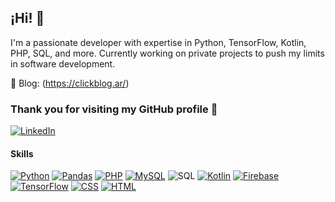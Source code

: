 ## ¡Hi! 👋

I'm a passionate developer with expertise in Python, TensorFlow, Kotlin, PHP, SQL, and more. Currently working on private projects to push my limits in software development.

📓 Blog: (https://clickblog.ar/)


### Thank you for visiting my GitHub profile 🙌


[![LinkedIn](https://img.shields.io/badge/-LinkedIn-0077B5?logo=linkedin)](https://www.linkedin.com/in/alexisbuonasena/)


#### Skills 

[![Python](https://img.shields.io/badge/Python-3776AB?style=flat-square&logo=python&logoColor=white)](https://www.python.org/)
[![Pandas](https://img.shields.io/badge/-Pandas-blue)](https://pandas.pydata.org/)
[![PHP](https://img.shields.io/badge/PHP-%23777BB4.svg?style=flat&logo=php&logoColor=white)](https://php.net)
[![MySQL](https://img.shields.io/badge/-MySQL-F29111?style=flat&logo=mysql&logoColor=white)](https://www.mysql.com/)
![SQL](https://img.shields.io/badge/-SQL-4479A1?logo=MySQL&logoColor=white&style=flat)
[![Kotlin](https://img.shields.io/badge/Kotlin-%230095D5.svg?style=flat&logo=kotlin&logoColor=white)](https://kotlinlang.org)
[![Firebase](https://img.shields.io/badge/Firebase-%23039BE5.svg?style=flat&logo=firebase)](https://firebase.google.com)
[![TensorFlow](https://img.shields.io/badge/TensorFlow-%23FF6F00.svg?style=flat&logo=tensorflow&logoColor=white)](https://www.tensorflow.org)
[![CSS](https://img.shields.io/badge/CSS-★★★★-blue)](https://www.w3.org/Style/CSS/Overview.en.html)
[![HTML](https://img.shields.io/badge/HTML-★★★★-orange)](https://html.com/)

